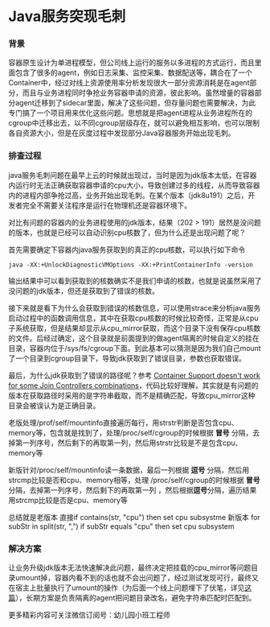 # Java服务突现毛刺


### 背景

容器原生设计为单进程模型，但公司线上运行的服务以多进程的方式运行，而且里面包含了很多的agent，例如日志采集、监控采集、数据配送等，耦合在了一个Container中，经过对线上资源使用率分析发现很大一部分资源消耗是在agent部分，而且与业务进程同时争抢业务容器申请的资源，彼此影响。虽然增量的容器部分agent迁移到了sidecar里面，解决了这些问题，但存量问题也需要解决，为此专门搞了一个项目用来优化这些问题。思想就是把agent进程从业务进程所在的cgroup中迁移出去，以不同cgroup层级存在，就可以避免相互影响，也可以限制各自资源大小，但是在灰度过程中发现部分Java容器服务开始出现毛刺。

### 排查过程

java服务毛刺问题在最早上云的时候就出现过，当时是因为jdk版本太低，在容器内运行时无法正确获取容器申请的cpu大小，导致创建过多的线程，从而导致容器内的进程内部争抢过高，业务开始出现毛刺。在某个版本（jdk8u191）之后，开发者完全不需要关注程序是运行在物理机还是容器环境下。

对比有问题的容器内的业务进程使用的jdk版本，结果（202 > 191）居然是没问题的版本，也就是已经可以自动识别cpu核数了，但为什么还是出现问题了呢？

首先需要确定下容器内java服务获取到的真正的cpu核数，可以执行如下命令

```shell
java -XX:+UnlockDiagnosticVMOptions -XX:+PrintContainerInfo -version
```

输出结果中可以看到获取到的核数确实不是我们申请的核数，也就是说虽然采用了没问题的jdk版本，但还是获取到了错误的核数。

接下来就是看下为什么会获取到错误的核数信息，可以使用strace来分析java服务启动过程中的函数调用信息，其中在获取cpu核数的时候比较奇怪，正常是从cpu子系统获取，但是结果却显示从cpu_mirror获取，而这个目录下没有保存cpu核数的文件。后经过确定，这个目录就是前面提到的做agent隔离的时候自定义的挂在目录，容器内位于/sys/fs/cgroup下面。到此基本可以猜测是因为我们自己mount了一个目录到cgroup目录下，导致jdk获取到了错误目录，参数也获取错误。

最后，为什么jdk获取到了错误的路径呢？参考 [Container Support doesn't work for some Join Controllers combinations](https://hg.openjdk.java.net/jdk-updates/jdk11u/rev/426fae9c5382)，代码比较好理解，其实就是有问题的版本在获取路径时采用的是字符串截取，而不是精确匹配，导致cpu_mirror这种目录会被误认为是正确目录。

老版处理/prof/self/mountinfo直接遍历每行，用strstr判断是否包含cpu、memory等，包含就是找到了，处理/proc/self/cgroup的时候根据 **冒号** 分隔，去掉第一列序号，然后剩下的再取第一列，然后用strstr比较是不是包含cpu、memory等

新版针对/proc/self/mountinfo读一条数据，最后一列根据 **逗号** 分隔，然后用strcmp比较是否和cpu、memory相等，处理 /proc/self/cgroup的时候根据 **冒号** 分隔，去掉第一列序号，然后剩下的再取第一列 ，然后根据**逗号**分隔，遍历结果用strcmp比较是否是cpu、memory等

总结就是老版本 直接if contains(str, "cpu") then set cpu subsystme 新版本 for subStr in split(str, ",") if subStr equals "cpu" then set cpu subsystem

### 解决方案

让业务升级jdk版本无法快速解决此问题，最终决定把挂载的cpu_mirror等问题目录umount掉，容器内看不到的话也就不会出问题了，经过测试发现可行，最终又在宿主上批量执行了umount的操作（为后面一个线上问题埋下了伏笔，详见[这篇](../docker-cgroup-unknown)），长期方案是负责隔离的agent把问题目录改名，避免字符串匹配时匹配到。



更多精彩内容可关注微信订阅号：幼儿园小班工程师
